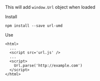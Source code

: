This will add `window.Url` object when loaded

Install
```
npm install --save url-umd
```

Use
```
<html>
  ...
  <script src='url.js' />
  ...
  <script>
    Url.parse('http://example.com')
  </script>
</html>
```
